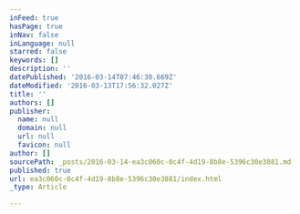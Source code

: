 ```yaml
---
inFeed: true
hasPage: true
inNav: false
inLanguage: null
starred: false
keywords: []
description: ''
datePublished: '2016-03-14T07:46:30.669Z'
dateModified: '2016-03-13T17:56:32.027Z'
title: ''
authors: []
publisher:
  name: null
  domain: null
  url: null
  favicon: null
author: []
sourcePath: _posts/2016-03-14-ea3c060c-0c4f-4d19-8b8e-5396c30e3881.md
published: true
url: ea3c060c-0c4f-4d19-8b8e-5396c30e3881/index.html
_type: Article

---
```


